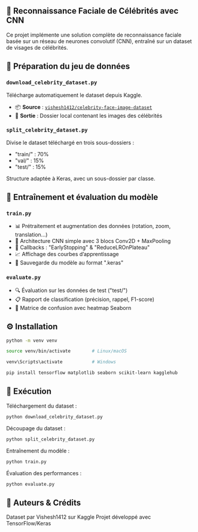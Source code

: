 ## 🧠 Reconnaissance Faciale de Célébrités avec CNN

Ce projet implémente une solution complète de reconnaissance faciale basée sur un réseau de neurones convolutif (CNN), entraîné sur un dataset de visages de célébrités.

## 📁 Préparation du jeu de données

### `download_celebrity_dataset.py`

Télécharge automatiquement le dataset depuis Kaggle.

- 📦 **Source** : [`vishesh1412/celebrity-face-image-dataset`](https://www.kaggle.com/datasets/vishesh1412/celebrity-face-image-dataset)
- 📁 **Sortie** : Dossier local contenant les images des célébrités

### `split_celebrity_dataset.py`

Divise le dataset téléchargé en trois sous-dossiers :
- "train/" : 70%
- "val/" : 15%
- "test/" : 15%

Structure adaptée à Keras, avec un sous-dossier par classe.

## 🧠 Entraînement et évaluation du modèle

### `train.py`

- 📊 Prétraitement et augmentation des données (rotation, zoom, translation...)
- 🧠 Architecture CNN simple avec 3 blocs Conv2D + MaxPooling
- 🛑 Callbacks : "EarlyStopping" & "ReduceLROnPlateau"
- 📈 Affichage des courbes d’apprentissage
- 💾 Sauvegarde du modèle au format ".keras"

### `evaluate.py`

- 🔍 Évaluation sur les données de test ("test/")
- 📋 Rapport de classification (précision, rappel, F1-score)
- 🧾 Matrice de confusion avec heatmap Seaborn

## ⚙️ Installation

```bash
python -m venv venv
```
```bash
source venv/bin/activate        # Linux/macOS
```
```bash
venv\Scripts\activate           # Windows
```
```bash
pip install tensorflow matplotlib seaborn scikit-learn kagglehub
```
## 🚀 Exécution

Téléchargement du dataset :
```bash
python download_celebrity_dataset.py
```
Découpage du dataset :
```bash
python split_celebrity_dataset.py
```
Entraînement du modèle :
```bash
python train.py
```
Évaluation des performances :
```bash
python evaluate.py
```
## 📌 Auteurs & Crédits

Dataset par Vishesh1412 sur Kaggle
Projet développé avec TensorFlow/Keras
